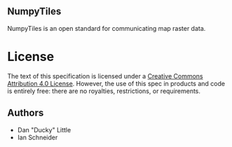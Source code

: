 ## NumpyTiles

NumpyTiles is an open standard for communicating map raster data.


# License

The text of this specification is licensed under a
[Creative Commons Attribution 4.0 License](https://creativecommons.org/licenses/by/4.0/).
However, the use of this spec in products and code is entirely free:
there are no royalties, restrictions, or requirements.


## Authors

 * Dan "Ducky" Little
 * Ian Schneider
